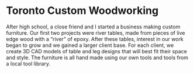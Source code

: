 # Toronto Custom Woodworking
After high school, a close friend and I started a business making custom furniture. Our first two projects were river tables, made from pieces of live edge wood with a “river” of epoxy. After these tables, interest in our work began to grow and we gained a larger client base. For each client, we create 3D CAD models of table and leg designs that will best fit their space and style. The furniture is all hand made using our own tools and tools from a local tool library. 
